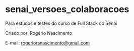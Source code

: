 # senai_versoes_colaboracoes
Para estudos e testes do curso de Full Stack do Senai

Criado por: Rogério Nascimento

E-mail: rogeriorsnascimento@gmail.com
